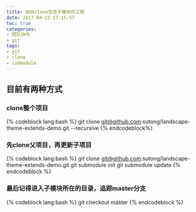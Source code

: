 ```yaml
---
title: 如何clone包含子模块的工程
date: 2017-04-15 17:15:57
toc: true
categories: 
- 团队协作
- git
tags:
- git
- clone
- submodule
---
```


## 目前有两种方式

### clone整个项目

{% codeblock lang:bash %}
git clone git@github.com:sutong/landscape-theme-extends-demo.git --recursive
{% endcodeblock%}

### 先clone父项目，再更新子项目

{% codeblock lang:bash %}
git clone git@github.com:sutong/landscape-theme-extends-demo.git
git submodule init
git submodule update
{% endcodeblock %}

### 最后记得进入子模块所在的目录，追踪master分支

{% codeblock lang:bash %}
git checkout master
{% endcodeblock %}
